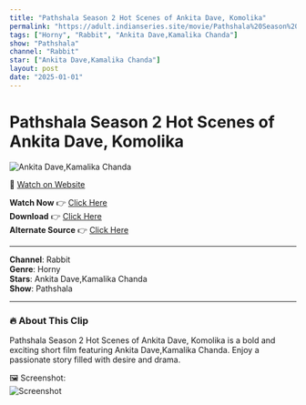 ```yaml
---
title: "Pathshala Season 2 Hot Scenes of Ankita Dave, Komolika"
permalink: "https://adult.indianseries.site/movie/Pathshala%20Season%202%20Hot%20Scenes%20of%20Ankita%20Dave%2C%20Komolika"
tags: ["Horny", "Rabbit", "Ankita Dave,Kamalika Chanda"]
show: "Pathshala"
channel: "Rabbit"
star: ["Ankita Dave,Kamalika Chanda"]
layout: post
date: "2025-01-01"
---
```


# Pathshala Season 2 Hot Scenes of Ankita Dave, Komolika

![Ankita Dave,Kamalika Chanda](https://shorts.desisins.com/wp-content/uploads/2023/05/Komolika-Akita-Dave-Pathshala-Season-2-Rabbit-shorts.desisins.com_.jpg)

🔗 [Watch on Website](https://adult.indianseries.site/movie/Pathshala%20Season%202%20Hot%20Scenes%20of%20Ankita%20Dave%2C%20Komolika)

**Watch Now** 👉 [Click Here](https://adult.indianseries.site/movie/Pathshala%20Season%202%20Hot%20Scenes%20of%20Ankita%20Dave%2C%20Komolika)  
**Download** 👉 [Click Here](https://adult.indianseries.site/movie/Pathshala%20Season%202%20Hot%20Scenes%20of%20Ankita%20Dave%2C%20Komolika)  
**Alternate Source** 👉 [Click Here](https://adult.indianseries.site/movie/Pathshala%20Season%202%20Hot%20Scenes%20of%20Ankita%20Dave%2C%20Komolika)

---

**Channel**: Rabbit  
**Genre**: Horny  
**Stars**: Ankita Dave,Kamalika Chanda  
**Show**: Pathshala

---

### 🔥 About This Clip

Pathshala Season 2 Hot Scenes of Ankita Dave, Komolika is a bold and exciting short film featuring Ankita Dave,Kamalika Chanda. Enjoy a passionate story filled with desire and drama.
 
🖼️ Screenshot:  
![Screenshot](https://shorts.desisins.com/wp-content/uploads/2023/05/Komolika-Akita-Dave-Pathshala-Season-2-Rabbit-shorts.desisins.com_.jpg)
